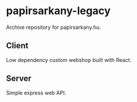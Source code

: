 # papirsarkany-legacy

Archive repository for papirsarkany.hu.

## Client

Low dependency custom webshop built with React.


## Server
    
Simple express web API.
